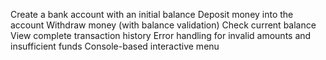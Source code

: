Create a bank account with an initial balance
Deposit money into the account
Withdraw money (with balance validation)
Check current balance
View complete transaction history
Error handling for invalid amounts and insufficient funds
Console-based interactive menu
